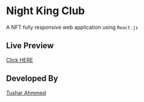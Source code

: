 # Night King Club          

A NFT fully responsive web application using `React.js`




## Live Preview
[Click HERE](https://night-king-club.netlify.app/)



## Developed By 

[Tushar Ahmmed](https://www.linkedin.com/in/tusharahmmed/)